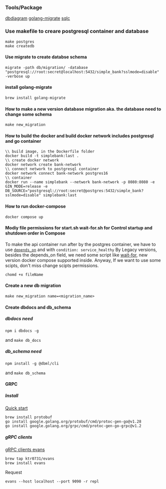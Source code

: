 ### Tools/Package
[dbdiagram](https://dbdiagram.io/d/Simple-Bank-666750ce6bc9d447b153e02f)
[golang-migrate](https://github.com/golang-migrate/migrate/tree/master/cmd/migrate)
[sqlc](https://github.com/sqlc-dev/sqlc)


### Use makefile to creare postgresql container and database
``` shell
make postgres
make createdb
```

#### Use migrate to create databse schema
``` shell
migrate -path db/migration/ -database "postgresql://root:secret@localhost:5432/simple_bank?sslmode=disable" -verbose up
```
#### install golang-migrate
```
brew install golang-migrate
```

#### How to make a new version database migration aka. the database need to change some schema
```
make new_migration
```

#### How to build the docker and build docker network includes postgresql and go container
```
\\ build image, in the Dockerfile folder
docker build -t simplebank:last .
\\ create docker network
docker network create bank-network
\\ connect network to postgresql container
docker network connect bank-network postgres16
\\ container 
docker run --name simplebank --network bank-network -p 8080:8080 -e GIN_MODE=release -e DB_SOURCE="postgresql://root:secret@postgres:5432/simple_bank?sslmode=disable" simplebank:last 
```

#### How to run docker-compose
```
docker compose up
```

#### Modiy file permissions for start.sh wait-for.sh for Control startup and shutdown order in Compose
To make the api container run after by the postgres container, we have to use [`depends_on`](https://docs.docker.com/compose/startup-order/) and with `condition: service_healthy`
By Legacy versions, besides the depends_on field, we need some script like [wait-for](https://github.com/mrako/wait-for), new version docker compose supported inside. Anyway, If we want to use some scipts, don't miss change scipts permissions.
```
chomd +x fileName
```


#### Create a new db migration
```
make new_migration name=<migration_name>
```

#### Create dbdocs and db_schema
##### dbdocs need
```
npm i dbdocs -g
```
and `make db_docs` 
##### db_schema need
```
npm install -g @dbml/cli
```
and `make db_schema` 

#### GRPC
##### Install
[Quick start](https://grpc.io/docs/languages/go/quickstart/)
```
brew install protobuf
go install google.golang.org/protobuf/cmd/protoc-gen-go@v1.28
go install google.golang.org/grpc/cmd/protoc-gen-go-grpc@v1.2
```
##### gRPC clients
[gRPC clients evans](https://github.com/ktr0731/evans)
```
brew tap ktr0731/evans
brew install evans
```
Request
```
evans --host localhost --port 9090 -r repl
```
